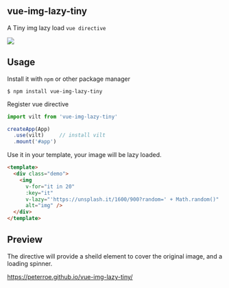 ## vue-img-lazy-tiny

A Tiny img lazy load `vue directive`

<a href="http://img.badgesize.io/https://unpkg.com/vue-img-lazy-tiny?compression=gzip&label=gzip%20size:%20JS">
    <img src="http://img.badgesize.io/https://unpkg.com/vue-img-lazy-tiny?compression=gzip&label=gzip%20size:%20JS">
</a>

## Usage

Install it with `npm` or other package manager

```shell
$ npm install vue-img-lazy-tiny
```

Register vue directive

```ts
import vilt from 'vue-img-lazy-tiny'

createApp(App)
  .use(vilt)     // install vilt
  .mount('#app')
```

Use it in your template, your image will be lazy loaded.

```html
<template>
  <div class="demo">
    <img
      v-for="it in 20"
      :key="it"
      v-lazy="'https://unsplash.it/1600/900?random=' + Math.random()"
      alt="img" />
  </div>
</template>
```

## Preview

The directive will provide a sheild element to cover the original image, and a loading spinner.

<https://peterroe.github.io/vue-img-lazy-tiny/>
